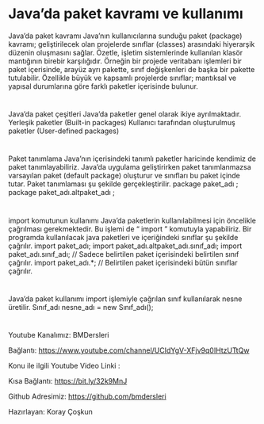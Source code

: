# Java’da paket kavramı ve kullanımı

Java’da paket kavramı
Java’nın kullanıcılarına sunduğu paket (package) kavramı; geliştirilecek olan projelerde sınıflar (classes) arasındaki hiyerarşik düzenin oluşmasını sağlar.
Özetle, işletim sistemlerinde kullanılan klasör mantığının birebir karşılığıdır.
Örneğin bir projede veritabanı işlemleri bir paket içerisinde, arayüz ayrı pakette, sınıf değişkenleri de başka bir pakette tutulabilir. 
Özellikle büyük ve kapsamlı projelerde sınıflar; mantıksal ve yapısal durumlarına göre farklı paketler içerisinde bulunur.
#
Java’da paket çeşitleri
Java’da paketler genel olarak ikiye ayrılmaktadır.
Yerleşik paketler (Built-in packages)
Kullanıcı tarafından oluşturulmuş paketler (User-defined packages)
#
Paket tanımlama
Java’nın içerisindeki tanımlı paketler haricinde kendimiz de paket tanımlayabiliriz.
Java’da uygulama geliştirirken paket tanımlanmazsa varsayılan paket (default package) oluşturur ve sınıfları bu paket içinde tutar. 
Paket tanımlaması şu şekilde gerçekleştirilir.
package paket_adı ;
package paket_adı.altpaket_adı ;
#
import komutunun kullanımı
Java’da paketlerin kullanılabilmesi için öncelikle çağrılması gerekmektedir. Bu işlemi de “ import ” komutuyla yapabiliriz.
Bir programda kullanılacak java paketleri ve içeriğindeki sınıflar şu şekilde çağrılır.
import paket_adı;
import paket_adı.altpaket_adı.sınıf_adı;
import paket_adı.sınıf_adı; // Sadece belirtilen paket içerisindeki belirtilen sınıf çağrılır.
import paket_adı.*; // Belirtilen paket içerisindeki bütün sınıflar çağrılır.
#
Java’da paket kullanımı 
import işlemiyle çağrılan sınıf kullanılarak nesne üretilir.
Sınıf_adı nesne_adı = new Sınıf_adı();

#
Youtube Kanalımız: BMDersleri

Bağlantı: https://www.youtube.com/channel/UCIdYgV-XFjv9q0IHtzUTtQw

Konu ile ilgili Youtube Video Linki :

Kısa Bağlantı: https://bit.ly/32k9MnJ

Github Adresimiz: https://github.com/bmdersleri

Hazırlayan: Koray Çoşkun



